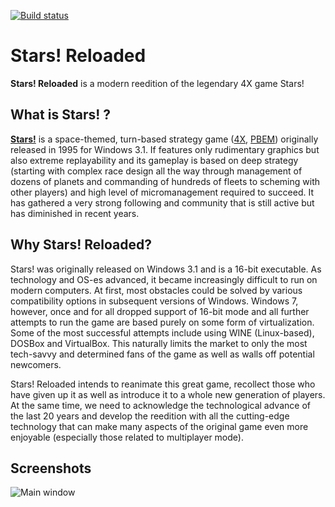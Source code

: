 [![Build status](https://ci.appveyor.com/api/projects/status/rhuu29udrhjxkax4?svg=true)](https://ci.appveyor.com/project/Misza13/starsreloaded)

# Stars! Reloaded
**Stars! Reloaded** is a modern reedition of the legendary 4X game Stars!

## What is Stars! ?
**[Stars!](https://en.wikipedia.org/wiki/Stars!)** is a space-themed, turn-based strategy game ([4X](https://en.wikipedia.org/wiki/4X), [PBEM](https://en.wikipedia.org/wiki/PBEM)) originally released in 1995 for Windows 3.1. If features only rudimentary graphics but also extreme replayability and its gameplay is based on deep strategy (starting with complex race design all the way through management of dozens of planets and commanding of hundreds of fleets to scheming with other players) and high level of micromanagement required to succeed. It has gathered a very strong following and community that is still active but has diminished in recent years. 

## Why Stars! Reloaded?
Stars! was originally released on Windows 3.1 and is a 16-bit executable. As technology and OS-es advanced, it became increasingly difficult to run on modern computers. At first, most obstacles could be solved by various compatibility options in subsequent versions of Windows. Windows 7, however, once and for all dropped support of 16-bit mode and all further attempts to run the game are based purely on some form of virtualization. Some of the most successful attempts include using WINE (Linux-based), DOSBox and VirtualBox. This naturally limits the market to only the most tech-savvy and determined fans of the game as well as walls off potential newcomers.

Stars! Reloaded intends to reanimate this great game, recollect those who have given up it as well as introduce it to a whole new generation of players. At the same time, we need to acknowledge the technological advance of the last 20 years and develop the reedition with all the cutting-edge technology that can make many aspects of the original game even more enjoyable (especially those related to multiplayer mode).

## Screenshots

![Main window](https://cloud.githubusercontent.com/assets/7978979/22819813/25b1272e-ef74-11e6-9bae-f43fdfb71ba8.png)
